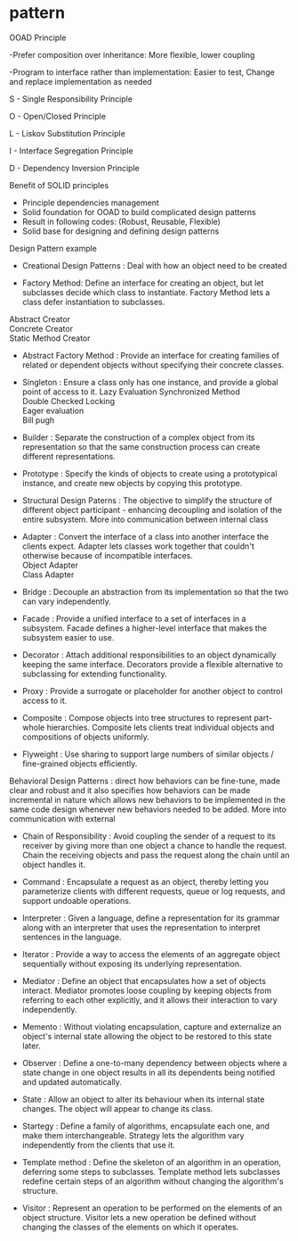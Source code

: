 # pattern

OOAD Principle
  
-Prefer composition over inheritance: More flexible, lower coupling  
  
-Program to interface rather than implementation: Easier to test, Change and replace implementation as needed  

  
S - Single Responsibility Principle  
  
O - Open/Closed Principle  
  
L - Liskov Substitution Principle  
  
I - Interface Segregation Principle  
  
D - Dependency Inversion Principle  

Benefit of SOLID principles  
- Principle dependencies management  
- Solid foundation for OOAD to build complicated design patterns  
- Result in following codes: (Robust, Reusable, Flexible)  
- Solid base for designing and defining design patterns  
   
   
Design Pattern example  
  
* Creational Design Patterns : Deal with how an object need to be created 
  
- Factory Method:   Define an interface for creating an object, but let subclasses decide which class
to instantiate. Factory Method lets a class defer instantiation to subclasses.   

Abstract Creator  
Concrete Creator  
Static Method Creator  
  
- Abstract Factory Method : Provide an interface for creating families of related or dependent objects without specifying their concrete classes.   
  
- Singleton : Ensure a class only has one instance, and provide a global point of access to it.
Lazy Evaluation
Synchronized Method  
Double Checked Locking  
Eager evaluation  
Bill pugh  
  
- Builder : Separate the construction of a complex object from its representation so that the same construction process can create different representations.  
  
- Prototype :  Specify the kinds of objects to create using a prototypical instance, and create new objects by copying this prototype.  
  
* Structural Design Paterns : The objective to simplify the structure of different object participant - 
                              enhancing decoupling and isolation of the entire subsystem. More into communication between internal class 
  
- Adapter : Convert the interface of a class into another interface the clients expect. Adapter lets classes work together that couldn't otherwise because of incompatible interfaces.   
Object Adapter  
Class Adapter  
  
- Bridge : Decouple an abstraction from its implementation so that the two can vary independently.    
   
- Facade :  Provide a unified interface to a set of interfaces in a subsystem. Facade defines a higher-level interface that makes the subsystem easier to use.  
  
- Decorator : Attach additional responsibilities to an object dynamically keeping the same interface. Decorators provide a flexible alternative to subclassing for extending functionality.  
  
- Proxy : Provide a surrogate or placeholder for another object to control access to it.  
  
- Composite : Compose objects into tree structures to represent part-whole hierarchies. Composite lets clients treat individual objects and compositions of objects uniformly.  
  
- Flyweight :  Use sharing to support large numbers of similar objects / fine-grained objects efficiently.
  
Behavioral Design Patterns : direct how behaviors can be fine-tune, made clear and robust and 
                             it also specifies how behaviors can be made incremental in nature which allows 
                             new behaviors to be implemented in the same code design whenever new behaviors needed to be added.
                             More into communication with external
   
- Chain of Responsibility : Avoid coupling the sender of a request to its receiver by giving more than one object a chance to handle the request. Chain the receiving objects and pass the request along the chain until an object handles it.  
  
- Command : Encapsulate a request as an object, thereby letting you parameterize clients with different requests, queue or log requests, and support undoable operations.  
  
- Interpreter : Given a language, define a representation for its grammar along with an interpreter that uses the representation to interpret sentences in the language.  
  
- Iterator : Provide a way to access the elements of an aggregate object sequentially without exposing its underlying representation.  
  
- Mediator : Define an object that encapsulates how a set of objects interact. Mediator promotes loose coupling by keeping objects from referring to each other explicitly, and it allows their interaction to vary independently.  
  
- Memento : Without violating encapsulation, capture and externalize an object's internal state allowing the object to be restored to this state later.  
  
- Observer : Define a one-to-many dependency between objects where a state change in one object results in all its dependents being notified and updated automatically.  
  
- State : Allow an object to alter its behaviour when its internal state changes. The object will appear to change its class.  
  
- Startegy : Define a family of algorithms, encapsulate each one, and make them interchangeable. Strategy lets the algorithm vary independently from the clients that use it.  
  
- Template method : Define the skeleton of an algorithm in an operation, deferring some steps to subclasses. Template method lets subclasses redefine certain steps of an algorithm without changing the algorithm's structure.  
  
- Visitor : Represent an operation to be performed on the elements of an object structure. Visitor lets a new operation be defined without changing the classes of the elements on which it operates.  
  
